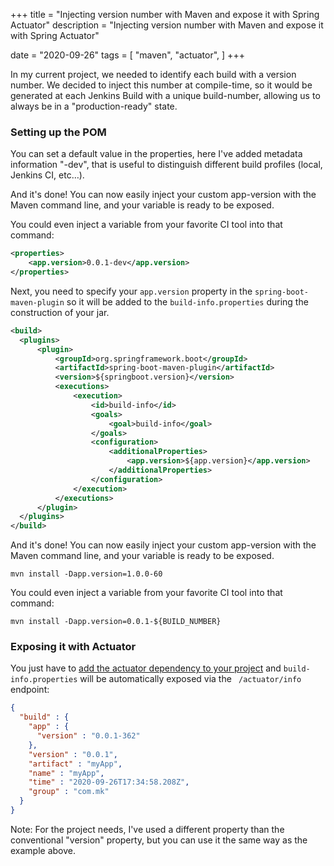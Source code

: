 +++
title = "Injecting version number with Maven and expose it with Spring Actuator"
description = "Injecting version number with Maven and expose it with Spring Actuator"

date = "2020-09-26"
tags = [
    "maven",
    "actuator",
]
+++

In my current project, we needed to identify each build with a version number. We decided to inject this number at compile-time, so it would be generated at each Jenkins Build with a unique build-number, allowing us to always be in a "production-ready" state.

### Setting up the POM

You can set a default value in the properties, here I've added metadata information "-dev", that is useful to distinguish different build profiles (local, Jenkins CI, etc…).

And it's done! You can now easily inject your custom app-version with the Maven command line, and your variable is ready to be exposed.

You could even inject a variable from your favorite CI tool into that command:

```xml
<properties>
	<app.version>0.0.1-dev</app.version>
</properties>
```

Next, you need to specify your ```app.version``` property in the ```spring-boot-maven-plugin``` so it will be added to the ```build-info.properties``` during the construction of your jar.

```xml
<build>
  <plugins>
      <plugin>
          <groupId>org.springframework.boot</groupId>
          <artifactId>spring-boot-maven-plugin</artifactId>
          <version>${springboot.version}</version>
          <executions>
              <execution>
                  <id>build-info</id>
                  <goals>
                      <goal>build-info</goal>
                  </goals>
                  <configuration>
                      <additionalProperties>
                          <app.version>${app.version}</app.version>
                      </additionalProperties>
                  </configuration>
              </execution>
          </executions>
      </plugin>
  </plugins>
</build>
```

And it's done! You can now easily inject your custom app-version with the Maven command line, and your variable is ready to be exposed.

```shell
mvn install -Dapp.version=1.0.0-60
```

You could even inject a variable from your favorite CI tool into that command:

```shell
mvn install -Dapp.version=0.0.1-${BUILD_NUMBER}
```

### Exposing it with Actuator

You just have to [add the actuator dependency to your project](https://docs.spring.io/spring-boot/docs/current/reference/html/production-ready-features.html) and ```build-info.properties``` will be automatically exposed via the   ``` /actuator/info``` endpoint:

```json
{
  "build" : {
    "app" : {
      "version" : "0.0.1-362"
    },
    "version" : "0.0.1",
    "artifact" : "myApp",
    "name" : "myApp",
    "time" : "2020-09-26T17:34:58.208Z",
    "group" : "com.mk"
  }
}
```

Note: For the project needs, I've used a different property than the conventional "version" property, but you can use it the same way as the example above.